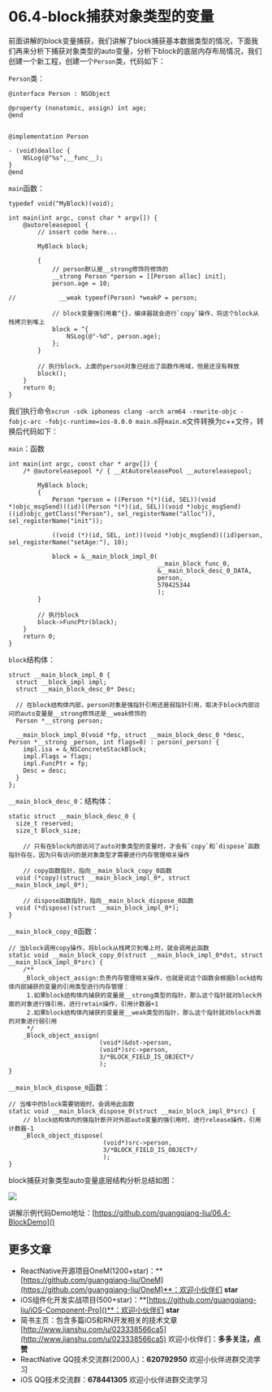 # 06.4-block捕获对象类型的变量

前面讲解的block变量捕获，我们讲解了block捕获基本数据类型的情况，下面我们再来分析下捕获对象类型的auto变量，分析下block的底层内存布局情况，我们创建一个新工程，创建一个`Person`类，代码如下：

`Person`类：

```
@interface Person : NSObject

@property (nonatomic, assign) int age;
@end


@implementation Person

- (void)dealloc {
    NSLog(@"%s",__func__);
}
@end
```

`main`函数：

```
typedef void(^MyBlock)(void);

int main(int argc, const char * argv[]) {
    @autoreleasepool {
        // insert code here...
        
        MyBlock block;
        
        {
            // person默认是__strong修饰符修饰的
            __strong Person *person = [[Person alloc] init];
            person.age = 10;
            
//            __weak typeof(Person) *weakP = person;
            
            // block变量强引用着^{}，编译器就会进行`copy`操作，将这个block从栈拷贝到堆上
            block = ^{
                NSLog(@"-%d", person.age);
            };
        }
       
        // 执行block，上面的person对象已经出了函数作用域，但是还没有释放
        block();
    }
    return 0;
}
```

我们执行命令`xcrun -sdk iphoneos clang -arch arm64 -rewrite-objc -fobjc-arc -fobjc-runtime=ios-8.0.0 main.m`将`main.m`文件转换为c++文件，转换后代码如下：

`main`：函数

```
int main(int argc, const char * argv[]) {
    /* @autoreleasepool */ { __AtAutoreleasePool __autoreleasepool;
        
        MyBlock block;
        {
            Person *person = ((Person *(*)(id, SEL))(void *)objc_msgSend)((id)((Person *(*)(id, SEL))(void *)objc_msgSend)((id)objc_getClass("Person"), sel_registerName("alloc")), sel_registerName("init"));
            
            ((void (*)(id, SEL, int))(void *)objc_msgSend)((id)person, sel_registerName("setAge:"), 10);

            block = &__main_block_impl_0(
                                         __main_block_func_0,
                                         &__main_block_desc_0_DATA,
                                         person,
                                         570425344
                                         );
        }
        
        // 执行block
        block->FuncPtr(block);
    }
    return 0;
}
```

`block`结构体：

```
struct __main_block_impl_0 {
  struct __block_impl impl;
  struct __main_block_desc_0* Desc;
    
  // 在block结构体内部，person对象是强指针引用还是弱指针引用，取决于block内部访问的auto变量是__strong修饰还是__weak修饰的
  Person *__strong person;
    
  __main_block_impl_0(void *fp, struct __main_block_desc_0 *desc, Person *__strong _person, int flags=0) : person(_person) {
    impl.isa = &_NSConcreteStackBlock;
    impl.Flags = flags;
    impl.FuncPtr = fp;
    Desc = desc;
  }
};
```

`__main_block_desc_0`：结构体：

```
static struct __main_block_desc_0 {
  size_t reserved;
  size_t Block_size;
    
    // 只有在block内部访问了auto对象类型的变量时，才会有`copy`和`dispose`函数指针存在，因为只有访问的是对象类型才需要进行内存管理相关操作
    
    // copy函数指针，指向__main_block_copy_0函数
  void (*copy)(struct __main_block_impl_0*, struct __main_block_impl_0*);
  
    // dispose函数指针，指向__main_block_dispose_0函数
  void (*dispose)(struct __main_block_impl_0*);
}
```

`__main_block_copy_0`函数：

```
// 当block调用copy操作，将block从栈拷贝到堆上时，就会调用此函数
static void __main_block_copy_0(struct __main_block_impl_0*dst, struct __main_block_impl_0*src) {
    /**
    _Block_object_assign:负责内存管理相关操作，也就是说这个函数会根据block结构体内部捕获的变量的引用类型进行内存管理：
     1.如果block结构体内捕获的变量是__strong类型的指针，那么这个指针就对block外面的对象进行强引用，进行retain操作，引用计数器+1
     2.如果block结构体内捕获的变量是__weak类型的指针，那么这个指针就对block外面的对象进行弱引用
     */
    _Block_object_assign(
                         (void*)&dst->person,
                         (void*)src->person,
                         3/*BLOCK_FIELD_IS_OBJECT*/
                         );
}
```

`__main_block_dispose_0`函数：

```
// 当堆中的block需要销毁时，会调用此函数
static void __main_block_dispose_0(struct __main_block_impl_0*src) {
    // block结构体内的强指针断开对外部auto变量的强引用时，进行release操作，引用计数器-1
    _Block_object_dispose(
                          (void*)src->person,
                          3/*BLOCK_FIELD_IS_OBJECT*/
                          );
}
```

block捕获对象类型auto变量底层结构分析总结如图：

![](https://imgs-1257778377.cos.ap-shanghai.myqcloud.com/QQ20200205-202220@2x.png)


讲解示例代码Demo地址：[https://github.com/guangqiang-liu/06.4-BlockDemo]()


## 更多文章
* ReactNative开源项目OneM(1200+star)：**[https://github.com/guangqiang-liu/OneM](https://github.com/guangqiang-liu/OneM)**：欢迎小伙伴们 **star**
* iOS组件化开发实战项目(500+star)：**[https://github.com/guangqiang-liu/iOS-Component-Pro]()**：欢迎小伙伴们 **star**
* 简书主页：包含多篇iOS和RN开发相关的技术文章[http://www.jianshu.com/u/023338566ca5](http://www.jianshu.com/u/023338566ca5) 欢迎小伙伴们：**多多关注，点赞**
* ReactNative QQ技术交流群(2000人)：**620792950** 欢迎小伙伴进群交流学习
* iOS QQ技术交流群：**678441305** 欢迎小伙伴进群交流学习